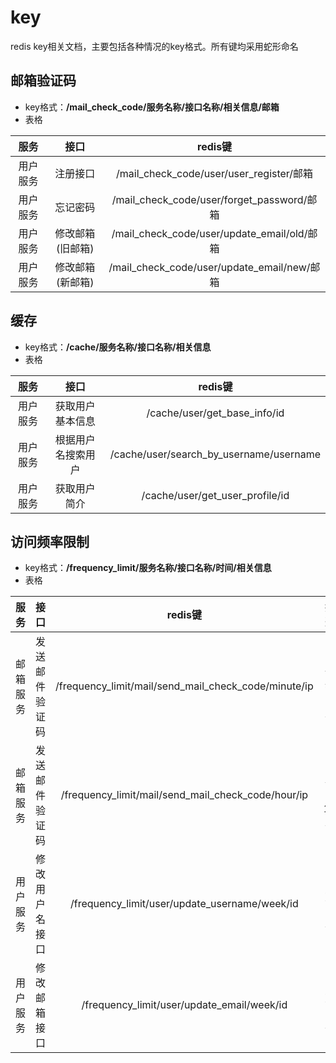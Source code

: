 # key
redis key相关文档，主要包括各种情况的key格式。所有键均采用蛇形命名

## 邮箱验证码
- key格式：**/mail_check_code/服务名称/接口名称/相关信息/邮箱**
- 表格

|  服务  |    接口     |                  redis键                   |
|:----:|:---------:|:-----------------------------------------:|
| 用户服务 |   注册接口    |  /mail_check_code/user/user_register/邮箱   |
| 用户服务 |   忘记密码    | /mail_check_code/user/forget_password/邮箱  |
| 用户服务 | 修改邮箱(旧邮箱) | /mail_check_code/user/update_email/old/邮箱 |
| 用户服务 | 修改邮箱(新邮箱) | /mail_check_code/user/update_email/new/邮箱 |

## 缓存
- key格式：**/cache/服务名称/接口名称/相关信息**
- 表格

|  服务  |    接口     |                 redis键                  |
|:----:|:---------:|:---------------------------------------:|
| 用户服务 | 获取用户基本信息  |      /cache/user/get_base_info/id       |
| 用户服务 | 根据用户名搜索用户 | /cache/user/search_by_username/username |
| 用户服务 |  获取用户简介   |     /cache/user/get_user_profile/id     |

## 访问频率限制
- key格式：**/frequency_limit/服务名称/接口名称/时间/相关信息**
- 表格

|  服务  |   接口    |                        redis键                        |   描述   |
|:----:|:-------:|:----------------------------------------------------:|:------:|
| 邮箱服务 | 发送邮件验证码 | /frequency_limit/mail/send_mail_check_code/minute/ip | 1分钟1次  |
| 邮箱服务 | 发送邮件验证码 |  /frequency_limit/mail/send_mail_check_code/hour/ip  | 1小时10次 |
| 用户服务 | 修改用户名接口 |    /frequency_limit/user/update_username/week/id     |  7天1次  |
| 用户服务 | 修改邮箱接口  |      /frequency_limit/user/update_email/week/id      |  7天1次  |
